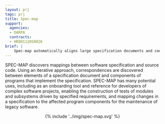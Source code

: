 ```yaml
---
layout: prj
tags: prj
title: Spec-map
support:
  agencies:
  - DARPA
  contracts:
  - HR001120S0026
brief: |
    Spec-map automatically aligns large specification documents and code bases.
---
```


SPEC-MAP discovers mappings between software specification and source
code.  Using an iterative approach, correspondences are discovered
between elements of a specification document and components of
programs that implement the specification.  SPEC-MAP has many
potential uses, including as an onboarding tool and reference for
developers of complex software projects, enabling the construction of
tests of modules and subsystems driven by specified requirements, and
mapping changes in a specification to the affected program components
for the maintenance of legacy software.

<center class="w3-text-light-grey gt-smaller-on-small">
  {% include '../img/spec-map.svg' %}
</center>
